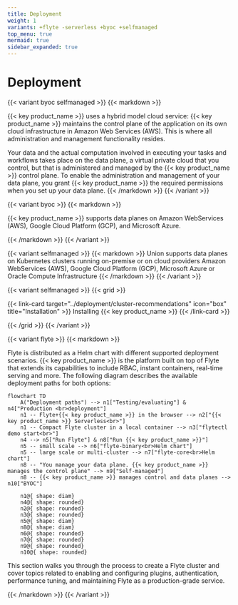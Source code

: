 ```yaml
---
title: Deployment
weight: 1
variants: +flyte -serverless +byoc +selfmanaged
top_menu: true
mermaid: true
sidebar_expanded: true
---
```


# Deployment

{{< variant byoc selfmanaged >}}
{{< markdown >}}

{{< key product_name >}} uses a hybrid model cloud service: {{< key product_name >}} maintains the control plane of the application on its own cloud infrastructure in Amazon Web Services (AWS).
This is where all administration and management functionality resides.

Your data and the actual computation involved in executing your tasks and workflows takes place on the data plane, a virtual private cloud that you control, but that is administered and managed by the {{< key product_name >}} control plane.
To enable the administration and management of your data plane, you grant {{< key product_name >}} the required permissions when you set up your data plane.
{{< /markdown >}}
{{< /variant >}}

{{< variant byoc >}}
{{< markdown >}}

{{< key product_name >}} supports data planes on Amazon WebServices (AWS), Google Cloud Platform (GCP), and Microsoft Azure.

{{< /markdown >}}
{{< /variant >}}

{{< variant selfmanaged >}}
{{< markdown >}}
Union supports data planes on Kubernetes clusters running on-premise or on cloud providers Amazon WebServices (AWS), Google Cloud Platform (GCP), Microsoft Azure or Oracle Compute Infrastructure
{{< /markdown >}}
{{< /variant >}}

{{< variant selfmanaged >}}
{{< grid >}}

{{< link-card target="../deployment/cluster-recommendations" icon="box" title="Installation" >}}
Installing {{< key product_name >}}
{{< /link-card >}}

{{< /grid >}}
{{< /variant >}}


{{< variant flyte >}}
{{< markdown >}}

Flyte is distributed as a Helm chart with different supported deployment scenarios.
{{< key product_name >}} is the platform built on top of Flyte that extends its capabilities to include RBAC, instant containers, real-time serving and more.
The following diagram describes the available deployment paths for both options:

```mermaid
flowchart TD
    A("Deployment paths") --> n1["Testing/evaluating"] & n4["Production <br>deployment"]
    n1 -- Flyte+{{< key product_name >}} in the browser --> n2["{{< key product_name >}} Serverless<br>"]
    n1 -- Compact Flyte cluster in a local container --> n3["flytectl demo start<br>"]
    n4 --> n5["Run Flyte"] & n8["Run {{< key product_name >}}"]
    n5 -- small scale --> n6["flyte-binary<br>Helm chart"]
    n5 -- large scale or multi-cluster --> n7["flyte-core<br>Helm chart"]
    n8 -- "You manage your data plane. {{< key product_name >}} manages the control plane" --> n9["Self-managed"]
    n8 -- {{< key product_name >}} manages control and data planes --> n10["BYOC"]

    n1@{ shape: diam}
    n4@{ shape: rounded}
    n2@{ shape: rounded}
    n3@{ shape: rounded}
    n5@{ shape: diam}
    n8@{ shape: diam}
    n6@{ shape: rounded}
    n7@{ shape: rounded}
    n9@{ shape: rounded}
    n10@{ shape: rounded}
```

This section walks you through the process to create a Flyte cluster and cover topics related to enabling and configuring plugins, authentication, performance tuning, and maintaining Flyte as a production-grade service.

{{< /markdown >}}
{{< /variant >}}
